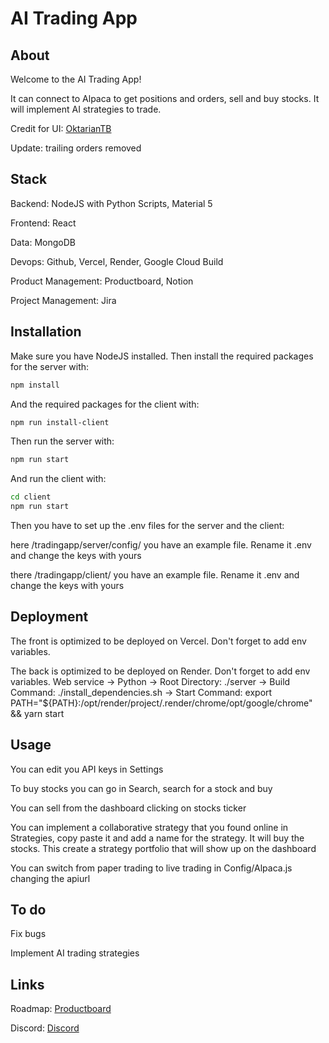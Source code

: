 # AI Trading App



## About
Welcome to the AI Trading App!

It can connect to Alpaca to get positions and orders, sell and buy stocks.
It will implement AI strategies to trade.


Credit for UI: [OktarianTB](https://github.com/OktarianTB/stock-trading-simulator) 


Update: trailing orders removed

## Stack
Backend: NodeJS with Python Scripts, Material 5

Frontend: React

Data: MongoDB

Devops: Github, Vercel, Render, Google Cloud Build

Product Management: Productboard, Notion

Project Management: Jira


## Installation
Make sure you have NodeJS installed. Then install the required packages for the server with:

```sh
npm install
```

And the required packages for the client with:
```sh
npm run install-client
```


Then run the server with:
```sh
npm run start
```
And run the client with:
```sh
cd client
npm run start
```

Then you have to set up the .env files for the server and the client:

here  /tradingapp/server/config/ you have an example file. Rename it .env and change the keys with yours

there /tradingapp/client/  you have an example file. Rename it .env and change the keys with yours


## Deployment
The front is optimized to be deployed on Vercel. Don't forget to add env variables.

The back is optimized to be deployed on Render. Don't forget to add env variables.
Web service → Python → Root Directory: ./server → Build Command: ./install_dependencies.sh → Start Command:
export PATH="${PATH}:/opt/render/project/.render/chrome/opt/google/chrome" && yarn start



## Usage

You can edit you API keys in Settings

To buy stocks you can go in Search, search for a stock and buy

You can sell from the dashboard clicking on stocks ticker

You can implement a collaborative strategy that you found online in Strategies, copy paste it and add a name for the strategy. It will buy the stocks. This create a strategy portfolio that will show up on the dashboard

You can switch from paper trading to live trading in Config/Alpaca.js changing the apiurl



## To do
Fix bugs

Implement AI trading strategies


## Links
Roadmap: [Productboard](https://roadmap.productboard.com/21c090eb-9351-42c4-a248-b59747aa299f) 

Discord: [Discord](https://discord.gg/Neu7KBrhV3) 




